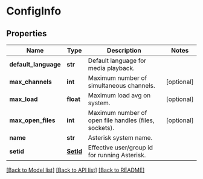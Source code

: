 # ConfigInfo

## Properties
Name | Type | Description | Notes
------------ | ------------- | ------------- | -------------
**default_language** | **str** | Default language for media playback. | 
**max_channels** | **int** | Maximum number of simultaneous channels. | [optional] 
**max_load** | **float** | Maximum load avg on system. | [optional] 
**max_open_files** | **int** | Maximum number of open file handles (files, sockets). | [optional] 
**name** | **str** | Asterisk system name. | 
**setid** | [**SetId**](SetId.md) | Effective user/group id for running Asterisk. | 

[[Back to Model list]](../README.md#documentation-for-models) [[Back to API list]](../README.md#documentation-for-api-endpoints) [[Back to README]](../README.md)


